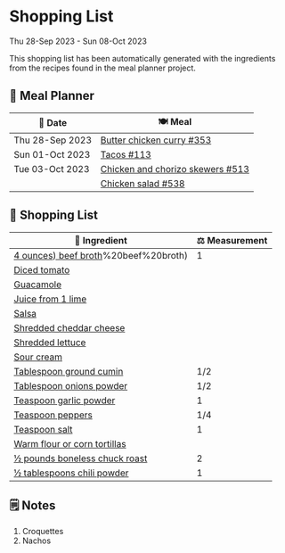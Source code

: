 # Shopping List

Thu 28-Sep 2023 - Sun 08-Oct 2023

This shopping list has been automatically generated with the ingredients from the recipes found in the meal planner project.

## 📅 Meal Planner

|📅 Date| 🍽️ Meal|
|----|----|
|Thu 28-Sep 2023|[Butter chicken curry #353](https://github.com/jcallaghan/The-Cookbook/issues/353)|
|Sun 01-Oct 2023|[Tacos #113](https://github.com/jcallaghan/The-Cookbook/issues/113)|
|Tue 03-Oct 2023|[Chicken and chorizo skewers #513](https://github.com/jcallaghan/The-Cookbook/issues/513)|
||[Chicken salad #538](https://github.com/jcallaghan/The-Cookbook/issues/538)|

## 🛒 Shopping List

| 🍌 Ingredient| ⚖️ Measurement|
|----------|-----------|
|[4 ounces) beef broth](https://www.sainsburys.co.uk/gol-ui/SearchResults/4%20ounces)%20beef%20broth)|1|
|[Diced tomato](https://www.sainsburys.co.uk/gol-ui/SearchResults/Diced%20tomato)||
|[Guacamole](https://www.sainsburys.co.uk/gol-ui/SearchResults/Guacamole)||
|[Juice from 1 lime](https://www.sainsburys.co.uk/gol-ui/SearchResults/Juice%20from%201%20lime)||
|[Salsa](https://www.sainsburys.co.uk/gol-ui/SearchResults/Salsa)||
|[Shredded cheddar cheese](https://www.sainsburys.co.uk/gol-ui/SearchResults/Shredded%20cheddar%20cheese)||
|[Shredded lettuce](https://www.sainsburys.co.uk/gol-ui/SearchResults/Shredded%20lettuce)||
|[Sour cream](https://www.sainsburys.co.uk/gol-ui/SearchResults/Sour%20cream)||
|[Tablespoon ground cumin](https://www.sainsburys.co.uk/gol-ui/SearchResults/Tablespoon%20ground%20cumin)|1/2|
|[Tablespoon onions powder](https://www.sainsburys.co.uk/gol-ui/SearchResults/Tablespoon%20onions%20powder)|1/2|
|[Teaspoon garlic powder](https://www.sainsburys.co.uk/gol-ui/SearchResults/Teaspoon%20garlic%20powder)|1|
|[Teaspoon peppers](https://www.sainsburys.co.uk/gol-ui/SearchResults/Teaspoon%20peppers)|1/4|
|[Teaspoon salt](https://www.sainsburys.co.uk/gol-ui/SearchResults/Teaspoon%20salt)|1|
|[Warm flour or corn tortillas](https://www.sainsburys.co.uk/gol-ui/SearchResults/Warm%20flour%20or%20corn%20tortillas)||
|[½ pounds boneless chuck roast](https://www.sainsburys.co.uk/gol-ui/SearchResults/½%20pounds%20boneless%20chuck%20roast)|2|
|[½ tablespoons chili powder](https://www.sainsburys.co.uk/gol-ui/SearchResults/½%20tablespoons%20chili%20powder)|1|

## 🗒️ Notes

1. Croquettes
1. Nachos

